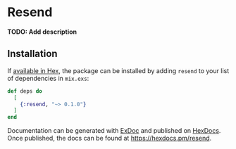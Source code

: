 # Resend

**TODO: Add description**

## Installation

If [available in Hex](https://hex.pm/docs/publish), the package can be installed
by adding `resend` to your list of dependencies in `mix.exs`:

```elixir
def deps do
  [
    {:resend, "~> 0.1.0"}
  ]
end
```

Documentation can be generated with [ExDoc](https://github.com/elixir-lang/ex_doc)
and published on [HexDocs](https://hexdocs.pm). Once published, the docs can
be found at <https://hexdocs.pm/resend>.

